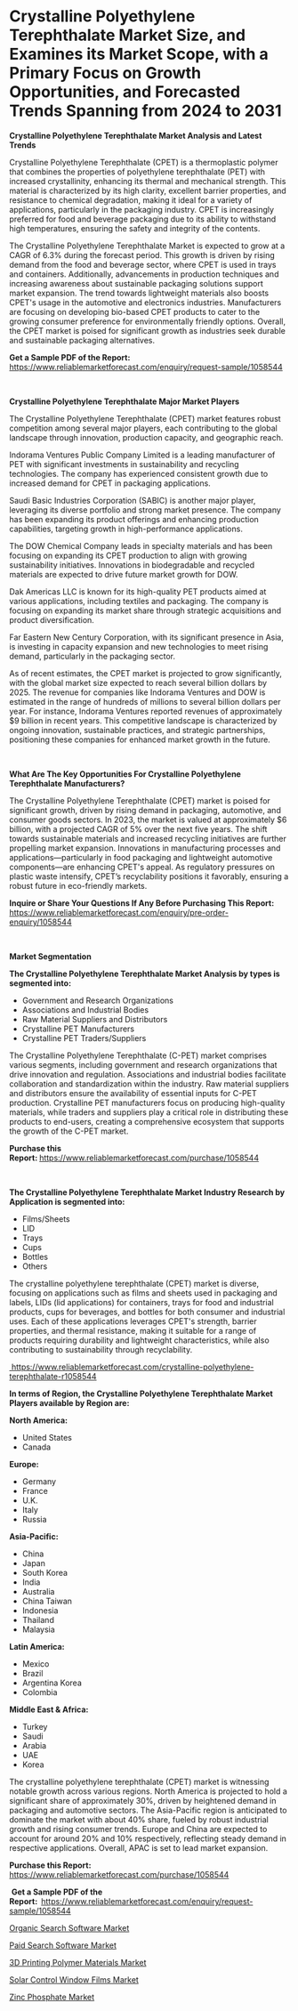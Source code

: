 <p><h1>Crystalline Polyethylene Terephthalate Market Size, and Examines its Market Scope, with a Primary Focus on Growth Opportunities, and Forecasted Trends Spanning from 2024 to 2031</h1></p><p><strong>Crystalline Polyethylene Terephthalate Market Analysis and Latest Trends</strong></p>
<p><p>Crystalline Polyethylene Terephthalate (CPET) is a thermoplastic polymer that combines the properties of polyethylene terephthalate (PET) with increased crystallinity, enhancing its thermal and mechanical strength. This material is characterized by its high clarity, excellent barrier properties, and resistance to chemical degradation, making it ideal for a variety of applications, particularly in the packaging industry. CPET is increasingly preferred for food and beverage packaging due to its ability to withstand high temperatures, ensuring the safety and integrity of the contents.</p><p>The Crystalline Polyethylene Terephthalate Market is expected to grow at a CAGR of 6.3% during the forecast period. This growth is driven by rising demand from the food and beverage sector, where CPET is used in trays and containers. Additionally, advancements in production techniques and increasing awareness about sustainable packaging solutions support market expansion. The trend towards lightweight materials also boosts CPET's usage in the automotive and electronics industries. Manufacturers are focusing on developing bio-based CPET products to cater to the growing consumer preference for environmentally friendly options. Overall, the CPET market is poised for significant growth as industries seek durable and sustainable packaging alternatives.</p></p>
<p><strong>Get a Sample PDF of the Report:&nbsp;</strong> <a href="https://www.reliablemarketforecast.com/enquiry/request-sample/1058544?utm_campaign=1129&utm_medium=2&utm_source=Github&utm_content=ia&utm_term=14112024&utm_id=crystalline-polyethylene-terephthalate">https://www.reliablemarketforecast.com/enquiry/request-sample/1058544</a></p>
<p>&nbsp;</p>
<p><strong>Crystalline Polyethylene Terephthalate Major Market Players</strong></p>
<p><p>The Crystalline Polyethylene Terephthalate (CPET) market features robust competition among several major players, each contributing to the global landscape through innovation, production capacity, and geographic reach.</p><p>Indorama Ventures Public Company Limited is a leading manufacturer of PET with significant investments in sustainability and recycling technologies. The company has experienced consistent growth due to increased demand for CPET in packaging applications. </p><p>Saudi Basic Industries Corporation (SABIC) is another major player, leveraging its diverse portfolio and strong market presence. The company has been expanding its product offerings and enhancing production capabilities, targeting growth in high-performance applications. </p><p>The DOW Chemical Company leads in specialty materials and has been focusing on expanding its CPET production to align with growing sustainability initiatives. Innovations in biodegradable and recycled materials are expected to drive future market growth for DOW.</p><p>Dak Americas LLC is known for its high-quality PET products aimed at various applications, including textiles and packaging. The company is focusing on expanding its market share through strategic acquisitions and product diversification.</p><p>Far Eastern New Century Corporation, with its significant presence in Asia, is investing in capacity expansion and new technologies to meet rising demand, particularly in the packaging sector.</p><p>As of recent estimates, the CPET market is projected to grow significantly, with the global market size expected to reach several billion dollars by 2025. The revenue for companies like Indorama Ventures and DOW is estimated in the range of hundreds of millions to several billion dollars per year. For instance, Indorama Ventures reported revenues of approximately $9 billion in recent years. This competitive landscape is characterized by ongoing innovation, sustainable practices, and strategic partnerships, positioning these companies for enhanced market growth in the future.</p></p>
<p>&nbsp;</p>
<p><strong>What Are The Key Opportunities For Crystalline Polyethylene Terephthalate Manufacturers?</strong></p>
<p><p>The Crystalline Polyethylene Terephthalate (CPET) market is poised for significant growth, driven by rising demand in packaging, automotive, and consumer goods sectors. In 2023, the market is valued at approximately $6 billion, with a projected CAGR of 5% over the next five years. The shift towards sustainable materials and increased recycling initiatives are further propelling market expansion. Innovations in manufacturing processes and applications—particularly in food packaging and lightweight automotive components—are enhancing CPET's appeal. As regulatory pressures on plastic waste intensify, CPET’s recyclability positions it favorably, ensuring a robust future in eco-friendly markets.</p></p>
<p><strong>Inquire or Share Your Questions If Any Before Purchasing This Report:</strong> <a href="https://www.reliablemarketforecast.com/enquiry/pre-order-enquiry/1058544?utm_campaign=1129&utm_medium=2&utm_source=Github&utm_content=ia&utm_term=14112024&utm_id=crystalline-polyethylene-terephthalate">https://www.reliablemarketforecast.com/enquiry/pre-order-enquiry/1058544</a></p>
<p>&nbsp;</p>
<p><strong>Market Segmentation</strong></p>
<p><strong>The Crystalline Polyethylene Terephthalate Market Analysis by types is segmented into:</strong></p>
<p><ul><li>Government and Research Organizations</li><li>Associations and Industrial Bodies</li><li>Raw Material Suppliers and Distributors</li><li>Crystalline PET Manufacturers</li><li>Crystalline PET Traders/Suppliers</li></ul></p>
<p><p>The Crystalline Polyethylene Terephthalate (C-PET) market comprises various segments, including government and research organizations that drive innovation and regulation. Associations and industrial bodies facilitate collaboration and standardization within the industry. Raw material suppliers and distributors ensure the availability of essential inputs for C-PET production. Crystalline PET manufacturers focus on producing high-quality materials, while traders and suppliers play a critical role in distributing these products to end-users, creating a comprehensive ecosystem that supports the growth of the C-PET market.</p></p>
<p><strong>Purchase this Report:&nbsp;</strong><a href="https://www.reliablemarketforecast.com/purchase/1058544?utm_campaign=1129&utm_medium=2&utm_source=Github&utm_content=ia&utm_term=14112024&utm_id=crystalline-polyethylene-terephthalate">https://www.reliablemarketforecast.com/purchase/1058544</a></p>
<p>&nbsp;</p>
<p><strong>The Crystalline Polyethylene Terephthalate Market Industry Research by Application is segmented into:</strong></p>
<p><ul><li>Films/Sheets</li><li>LID</li><li>Trays</li><li>Cups</li><li>Bottles</li><li>Others</li></ul></p>
<p><p>The crystalline polyethylene terephthalate (CPET) market is diverse, focusing on applications such as films and sheets used in packaging and labels, LIDs (lid applications) for containers, trays for food and industrial products, cups for beverages, and bottles for both consumer and industrial uses. Each of these applications leverages CPET's strength, barrier properties, and thermal resistance, making it suitable for a range of products requiring durability and lightweight characteristics, while also contributing to sustainability through recyclability.</p></p>
<p><a href="https://www.reliablemarketforecast.com/crystalline-polyethylene-terephthalate-r1058544?utm_campaign=1129&utm_medium=2&utm_source=Github&utm_content=ia&utm_term=14112024&utm_id=crystalline-polyethylene-terephthalate">&nbsp;https://www.reliablemarketforecast.com/crystalline-polyethylene-terephthalate-r1058544</a></p>
<p><strong>In terms of Region, the Crystalline Polyethylene Terephthalate Market Players available by Region are:</strong></p>
<p>
    <p> <strong> North America: </strong>
        <ul>
            <li>United States</li>
            <li>Canada</li>
        </ul>
        </p> 
    <p> <strong> Europe: </strong>
        <ul>
            <li>Germany</li>
            <li>France</li>
            <li>U.K.</li>
            <li>Italy</li>
            <li>Russia</li>
        </ul>
        </p> 
    <p> <strong> Asia-Pacific: </strong>
        <ul>
            <li>China</li>
            <li>Japan</li>
            <li>South Korea</li>
            <li>India</li>
            <li>Australia</li>
            <li>China Taiwan</li>
            <li>Indonesia</li>
            <li>Thailand</li>
            <li>Malaysia</li>
        </ul>
        </p> 
    <p> <strong> Latin America: </strong>
        <ul>
            <li>Mexico</li>
            <li>Brazil</li>
            <li>Argentina Korea</li>
            <li>Colombia</li>
        </ul>
        </p> 
    <p> <strong> Middle East & Africa: </strong>
        <ul>
            <li>Turkey</li>
            <li>Saudi</li>
            <li>Arabia</li>
            <li>UAE</li>
            <li>Korea</li>
        </ul>
    </p>
    </p>
<p><p>The crystalline polyethylene terephthalate (CPET) market is witnessing notable growth across various regions. North America is projected to hold a significant share of approximately 30%, driven by heightened demand in packaging and automotive sectors. The Asia-Pacific region is anticipated to dominate the market with about 40% share, fueled by robust industrial growth and rising consumer trends. Europe and China are expected to account for around 20% and 10% respectively, reflecting steady demand in respective applications. Overall, APAC is set to lead market expansion.</p></p>
<p><strong>Purchase this Report: </strong><a href="https://www.reliablemarketforecast.com/purchase/1058544?utm_campaign=1129&utm_medium=2&utm_source=Github&utm_content=ia&utm_term=14112024&utm_id=crystalline-polyethylene-terephthalate">https://www.reliablemarketforecast.com/purchase/1058544</a></p>
<p>&nbsp;<strong>Get a Sample PDF of the Report:&nbsp;&nbsp;</strong><a href="https://www.reliablemarketforecast.com/enquiry/request-sample/1058544?utm_campaign=1129&utm_medium=2&utm_source=Github&utm_content=ia&utm_term=14112024&utm_id=crystalline-polyethylene-terephthalate">https://www.reliablemarketforecast.com/enquiry/request-sample/1058544</a></p>
<p><strong></strong></p>
<p><p><a href="https://issuu.com/reportprime-2/docs/organic-search-software-market-size_2d25efad708e4d?utm_campaign=1129&utm_medium=2&utm_source=Github&utm_content=ia&utm_term=14112024&utm_id=crystalline-polyethylene-terephthalate">Organic Search Software Market</a></p><p><a href="https://issuu.com/reportprime-2/docs/paid-search-software-market-size-20_ee0498e9f55fc7?utm_campaign=1129&utm_medium=2&utm_source=Github&utm_content=ia&utm_term=14112024&utm_id=crystalline-polyethylene-terephthalate">Paid Search Software Market</a></p><p><a href="https://www.linkedin.com/pulse/digital-transformation-3d-printing-polymer-materials-industry-bxjgc?utm_campaign=1129&utm_medium=2&utm_source=Github&utm_content=ia&utm_term=14112024&utm_id=crystalline-polyethylene-terephthalate">3D Printing Polymer Materials Market</a></p><p><a href="https://www.linkedin.com/pulse/solar-control-window-films-market-size-growth-industry-analysis-nygxc?utm_campaign=1129&utm_medium=2&utm_source=Github&utm_content=ia&utm_term=14112024&utm_id=crystalline-polyethylene-terephthalate">Solar Control Window Films Market</a></p><p><a href="https://www.linkedin.com/pulse/zinc-phosphate-market-industry-landscape-growth-trajectories-nimfc?utm_campaign=1129&utm_medium=2&utm_source=Github&utm_content=ia&utm_term=14112024&utm_id=crystalline-polyethylene-terephthalate">Zinc Phosphate Market</a></p></p>
